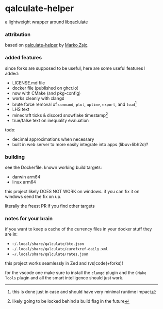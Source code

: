 # qalculate-helper

a lightweight wrapper around [libqaclulate](https://github.com/Qalculate/libqalculate/tree/master)

### attribution

based on [qalculate-helper](https://git.zajc.eu.org/libot/qalculate-helper.git/) by [Marko Zajc](https://zajc.eu.org/).

### added features

since forks are supposed to be useful, here are some useful features I added:

- LICENSE.md file
- docker file (published on ghcr.io)
- now with CMake (and pkg-config)
- works cleanly with clangd
- brute force removal of `command`, `plot`, `uptime`, `export`, and `load`[^1]
- LHS text
- minecraft ticks & discord snowflake timestamp[^2]
- true/false text on inequality evaluation

[^1]: this is done just in case and should have very minimal runtime impact
[^2]: likely going to be locked behind a build flag in the future

todo:
- decimal approximations when necessary
- built in web server to more easily integrate into apps (libuv+libh2o)?

### building

see the Dockerfile. known working build targets:

- darwin arm64
- linux arm64

this project likely DOES NOT WORK on windows. if you can fix it on windows send the fix on up.

literally the freest PR if you find other targets

### notes for your brain

if you want to keep a cache of the currency files in your docker stuff they are in:

- `~/.local/share/qalculate/btc.json`
- `~/.local/share/qalculate/eurofxref-daily.xml`
- `~/.local/share/qalculate/rates.json`

this project works seamlessly in Zed and (vs)code(+forks)!

for the vscode one make sure to install the `clangd` plugin and the `CMake Tools` plugin and all the smart intelligence should just work.
